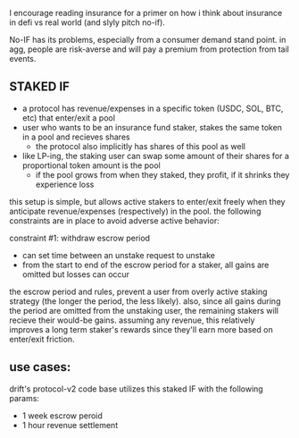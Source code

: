 I encourage reading insurance for a primer on how i think about insurance in defi vs real world (and slyly pitch no-if).


No-IF has its problems, especially from a consumer demand stand point. 
in agg, people are risk-averse and will pay a premium from protection from tail events.


STAKED IF
----

- a protocol has revenue/expenses in a specific token (USDC, SOL, BTC, etc) that enter/exit a pool
- user who wants to be an insurance fund staker, stakes the same token in a pool and recieves shares 
  - the protocol also implicitly has shares of this pool as well
- like LP-ing, the staking user can swap some amount of their shares for a proportional token amount is the pool
  - if the pool grows from when they staked, they profit, if it shrinks they experience loss

this setup is simple, but allows active stakers to enter/exit freely when they anticipate revenue/expenses (respectively) in the pool.
the following constraints are in place to avoid adverse active behavior:

constraint #1: withdraw escrow period
  - can set time between an unstake request to unstake
  - from the start to end of the escrow period for a staker, all gains are omitted but losses can occur

the escrow period and rules, prevent a user from overly active staking strategy (the longer the period, the less likely). also, since all gains during the period are omitted from the unstaking user, the remaining stakers will recieve their would-be gains. assuming any revenue, this relatively improves a long term staker's rewards since they'll earn more based on enter/exit friction.


use cases:
---
drift's protocol-v2 code base utilizes this staked IF with the following params:
- 1 week escrow peroid
- 1 hour revenue settlement
